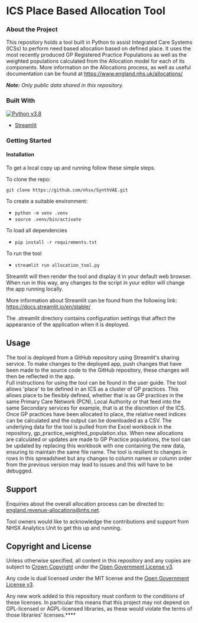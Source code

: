# ICS Place Based Allocation Tool 

### About the Project

This repository holds a tool built in Python to assist Integrated Care Systems (ICSs) to perform need based allocation based on defined place. It uses the most recently produced GP Registered Practice Populations as well as the weighted populations calculated from the Allocation model for each of its components. More information on the Allocations process, as well as useful documentation can be found at https://www.england.nhs.uk/allocations/

_**Note:** Only public data shared in this repository._

### Built With

[![Python v3.8](https://img.shields.io/badge/python-v3.8-blue.svg)](https://www.python.org/downloads/release/python-380/)
- [Streamlit](https://pypi.org/project/streamlit/)

### Getting Started

#### Installation

To get a local copy up and running follow these simple steps.

To clone the repo:

`git clone https://github.com/nhsx/SynthVAE.git`

To create a suitable environment:
- ```python -m venv .venv```
- `source .venv/bin/activate`

To load all dependencies
- `pip install -r requirements.txt`

To run the tool
- `streamlit run allocation_tool.py`

Streamlit will then render the tool and display it in your default web browser. When run in this way, any changes to the script in your editor will change the app running locally. 

More information about Streamlit can be found from the following link: 
https://docs.streamlit.io/en/stable/  

The .streamlit directory contains configuration settings that affect the appearance of the application when it is deployed. 

## Usage

The tool is deployed from a GitHub repository using Streamlit's sharing service. To make changes to the deployed app, push changes that have been made to the source code to the GitHub repository, these changes will then be reflected in the app.  
Full instructions for using the tool can be found in the user guide. The tool allows 'place' to be defined in an ICS as a cluster of GP practices. This allows place to be flexibly defined, whether that is as GP practices in the same Primary Care Network (PCN), Local Authority or that feed into the same Secondary services for example, that is at the discretion of the ICS. Once GP practices have been allocated to place, the relative need indices can be calculated and the output can be downloaded as a CSV. The underlying data for the tool is pulled from the Excel workbook in the repository, gp_practice_weighted_population.xlsx. When new allocations are calculated or updates are made to GP Practice populations, the tool can be updated by replacing this workbook with one containing the new data, ensuring to maintain the same file name. The tool is resilient to changes in rows in this spreadsheet but any changes to column names or column order from the previous version may lead to issues and this will have to be debugged. 

## Support 

Enquiries about the overall allocation process can be directed to: england.revenue-allocations@nhs.net.

Tool owners would like to acknowledge the contributions and support from NHSX Analytics Unit to get this up and running. 

## Copyright and License

Unless otherwise specified, all content in this repository and any copies are subject to [Crown Copyright](http://www.nationalarchives.gov.uk/information-management/re-using-public-sector-information/copyright-and-re-use/crown-copyright/) under the [Open Government License v3](./LICENSE).

Any code is dual licensed under the MIT license and the [Open Government License v3](./LICENSE). 

Any new work added to this repository must conform to the conditions of these licenses. In particular this means that this project may not depend on GPL-licensed or AGPL-licensed libraries, as these would violate the terms of those libraries' licenses.****
